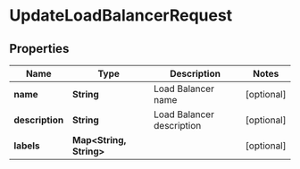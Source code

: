 

# UpdateLoadBalancerRequest


## Properties

| Name | Type | Description | Notes |
|------------ | ------------- | ------------- | -------------|
|**name** | **String** | Load Balancer name |  [optional] |
|**description** | **String** | Load Balancer description |  [optional] |
|**labels** | **Map&lt;String, String&gt;** |  |  [optional] |



